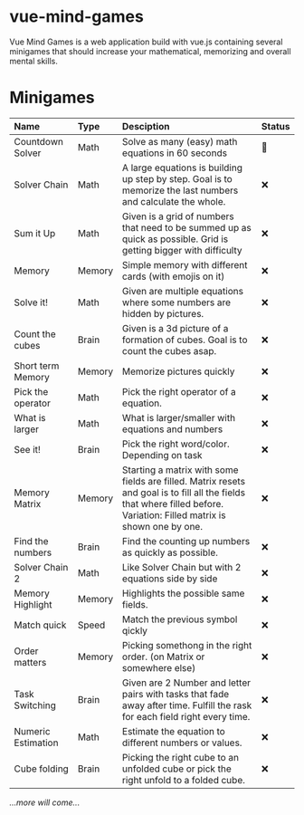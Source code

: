 # vue-mind-games
Vue Mind Games is a web application build with vue.js containing several minigames that should increase your mathematical, memorizing and overall mental skills.

# Minigames

|Name|Type|Desciption|Status|
|:-|:-|:-|:-|
|Countdown Solver|Math|Solve as many (easy) math equations in 60 seconds|🚧|
|Solver Chain|Math|A large equations is building up step by step. Goal is to memorize the last numbers and calculate the whole.|❌|
|Sum it Up|Math|Given is a grid of numbers that need to be summed up as quick as possible. Grid is getting bigger with difficulty|❌|
|Memory|Memory|Simple memory with different cards (with emojis on it)|❌|
|Solve it!|Math|Given are multiple equations where some numbers are hidden by pictures.|❌|
|Count the cubes|Brain|Given is a 3d picture of a formation of cubes. Goal is to count the cubes asap.|❌|
|Short term Memory|Memory|Memorize pictures quickly|❌|
|Pick the operator|Math|Pick the right operator of a equation.|❌|
|What is larger|Math|What is larger/smaller with equations and numbers|❌|
|See it!|Brain|Pick the right word/color. Depending on task|❌|
|Memory Matrix|Memory|Starting a matrix with some fields are filled. Matrix resets and goal is to fill all the fields that where filled before.</br>Variation: Filled matrix is shown one by one.|❌|
|Find the numbers|Brain|Find the counting up numbers as quickly as possible.|❌|
|Solver Chain 2|Math|Like Solver Chain but with 2 equations side by side|❌|
|Memory Highlight|Memory|Highlights the possible same fields.|❌|
|Match quick|Speed|Match the previous symbol qickly|❌|
|Order matters|Memory|Picking somethong in the right order. (on Matrix or somewhere else)|❌|
|Task Switching|Brain|Given are 2 Number and letter pairs with tasks that fade away after time. Fulfill the rask for each field right every time.|❌|
|Numeric Estimation|Math|Estimate the equation to different numbers or values.|❌|
|Cube folding|Brain|Picking the right cube to an unfolded cube or pick the right unfold to a folded cube.|❌|

*...more will come...*
